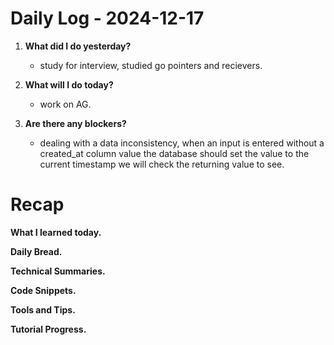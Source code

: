 # Daily Log - 2024-12-17

1. **What did I do yesterday?**

   - study for interview, studied go pointers and recievers.

2. **What will I do today?**

   - work on AG.

3. **Are there any blockers?**

   - dealing with a data inconsistency, when an input is entered without a created_at column value the database should set the value to the current timestamp we will check the returning value to see.

# Recap 
**What I learned today.** 

**Daily Bread.**

**Technical Summaries.**

**Code Snippets.**

**Tools and Tips.**

**Tutorial Progress.**

